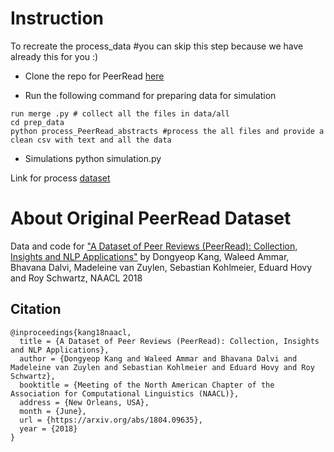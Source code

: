 # Instruction

To recreate the process_data #you can skip this step because we have already this for you :)

- Clone the repo for PeerRead [here]()


- Run the following command for preparing data for simulation

```
run merge .py # collect all the files in data/all
cd prep_data
python process_PeerRead_abstracts #process the all files and provide a clean csv with text and all the data
```

- Simulations 
python simulation.py

Link for process [dataset](./process_data/)  

# About Original PeerRead Dataset
Data and code for ["A Dataset of Peer Reviews (PeerRead): Collection, Insights and NLP Applications"](https://arxiv.org/abs/1804.09635) by Dongyeop Kang, Waleed Ammar, Bhavana Dalvi, Madeleine van Zuylen, Sebastian Kohlmeier, Eduard Hovy and Roy Schwartz, NAACL 2018

## Citation
    
    @inproceedings{kang18naacl,
      title = {A Dataset of Peer Reviews (PeerRead): Collection, Insights and NLP Applications},
      author = {Dongyeop Kang and Waleed Ammar and Bhavana Dalvi and Madeleine van Zuylen and Sebastian Kohlmeier and Eduard Hovy and Roy Schwartz},
      booktitle = {Meeting of the North American Chapter of the Association for Computational Linguistics (NAACL)},
      address = {New Orleans, USA},
      month = {June},
      url = {https://arxiv.org/abs/1804.09635},
      year = {2018}
    }